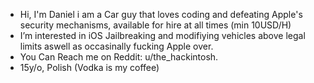 - Hi, I'm Daniel i am a Car guy that loves coding and defeating Apple's security mechanisms, available for hire at all times (min 10USD/H)
- I’m interested in iOS Jailbreaking and modifiying vehicles above legal limits aswell as occasinally fucking Apple over.
- You Can Reach me on Reddit: u/the_hackintosh.
- 15y/o, Polish (Vodka is my coffee)

<!---
DsSoft-Byte/DsSoft-Byte is a ✨ special ✨ repository because its `README.md` (this file) appears on your GitHub profile.
You can click the Preview link to take a look at your changes.
--->
